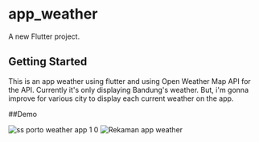 # app_weather

A new Flutter project.

## Getting Started

This is an app weather using flutter and using Open Weather Map API for the API. Currently it's only displaying Bandung's weather. But, i'm gonna improve for various city to display each current weather on the app.  

##Demo


![ss porto weather app 1 0](https://user-images.githubusercontent.com/73578698/134121325-3a232c8c-3c26-4234-af1e-155e3caaa367.png) ![Rekaman app weather](https://user-images.githubusercontent.com/73578698/134121553-11c192ab-54d8-49a5-a032-e9296bf65299.gif)
